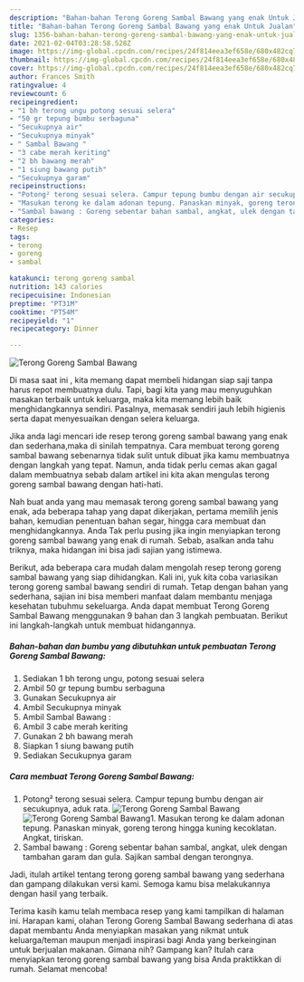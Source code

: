 ```yaml
---
description: "Bahan-bahan Terong Goreng Sambal Bawang yang enak Untuk Jualan"
title: "Bahan-bahan Terong Goreng Sambal Bawang yang enak Untuk Jualan"
slug: 1356-bahan-bahan-terong-goreng-sambal-bawang-yang-enak-untuk-jualan
date: 2021-02-04T03:28:58.528Z
image: https://img-global.cpcdn.com/recipes/24f814eea3ef658e/680x482cq70/terong-goreng-sambal-bawang-foto-resep-utama.jpg
thumbnail: https://img-global.cpcdn.com/recipes/24f814eea3ef658e/680x482cq70/terong-goreng-sambal-bawang-foto-resep-utama.jpg
cover: https://img-global.cpcdn.com/recipes/24f814eea3ef658e/680x482cq70/terong-goreng-sambal-bawang-foto-resep-utama.jpg
author: Frances Smith
ratingvalue: 4
reviewcount: 6
recipeingredient:
- "1 bh terong ungu potong sesuai selera"
- "50 gr tepung bumbu serbaguna"
- "Secukupnya air"
- "Secukupnya minyak"
- " Sambal Bawang "
- "3 cabe merah keriting"
- "2 bh bawang merah"
- "1 siung bawang putih"
- "Secukupnya garam"
recipeinstructions:
- "Potong² terong sesuai selera. Campur tepung bumbu dengan air secukupnya, aduk rata."
- "Masukan terong ke dalam adonan tepung. Panaskan minyak, goreng terong hingga kuning kecoklatan. Angkat, tiriskan."
- "Sambal bawang : Goreng sebentar bahan sambal, angkat, ulek dengan tambahan garam dan gula. Sajikan sambal dengan terongnya."
categories:
- Resep
tags:
- terong
- goreng
- sambal

katakunci: terong goreng sambal 
nutrition: 143 calories
recipecuisine: Indonesian
preptime: "PT31M"
cooktime: "PT54M"
recipeyield: "1"
recipecategory: Dinner

---
```



![Terong Goreng Sambal Bawang](https://img-global.cpcdn.com/recipes/24f814eea3ef658e/680x482cq70/terong-goreng-sambal-bawang-foto-resep-utama.jpg)

Di masa  saat ini , kita memang dapat membeli hidangan siap saji tanpa harus repot membuatnya dulu. Tapi, bagi kita yang mau menyuguhkan masakan terbaik untuk keluarga, maka kita memang lebih baik menghidangkannya sendiri. Pasalnya, memasak sendiri jauh lebih higienis serta dapat menyesuaikan dengan selera keluarga.

Jika anda lagi mencari ide resep terong goreng sambal bawang yang enak dan sederhana,maka di sinilah tempatnya. Cara membuat terong goreng sambal bawang  sebenarnya tidak sulit untuk dibuat jika kamu membuatnya dengan langkah yang tepat. Namun, anda tidak perlu cemas akan gagal dalam membuatnya 
sebab dalam artikel ini kita akan mengulas terong goreng sambal bawang dengan hati-hati.  



Nah buat anda yang mau memasak terong goreng sambal bawang yang enak, ada beberapa tahap yang dapat dikerjakan, pertama memilih jenis bahan, kemudian penentuan bahan segar, hingga cara membuat dan menghidangkannya. Anda Tak perlu pusing jika ingin menyiapkan terong goreng sambal bawang yang enak di rumah. Sebab, asalkan anda  tahu triknya, maka hidangan ini bisa jadi sajian yang istimewa.

Berikut, ada beberapa cara mudah dalam mengolah resep terong goreng sambal bawang yang siap dihidangkan. Kali ini, yuk kita coba variasikan terong goreng sambal bawang sendiri di rumah. Tetap dengan bahan yang sederhana, sajian ini bisa memberi manfaat dalam membantu menjaga kesehatan tubuhmu sekeluarga. Anda dapat membuat Terong Goreng Sambal Bawang menggunakan 9 bahan dan 3 langkah pembuatan. Berikut ini langkah-langkah untuk membuat hidangannya.

<!--inarticleads1-->

##### Bahan-bahan dan bumbu yang dibutuhkan untuk pembuatan Terong Goreng Sambal Bawang:

1. Sediakan 1 bh terong ungu, potong sesuai selera
1. Ambil 50 gr tepung bumbu serbaguna
1. Gunakan Secukupnya air
1. Ambil Secukupnya minyak
1. Ambil  Sambal Bawang :
1. Ambil 3 cabe merah keriting
1. Gunakan 2 bh bawang merah
1. Siapkan 1 siung bawang putih
1. Sediakan Secukupnya garam




<!--inarticleads2-->

##### Cara membuat Terong Goreng Sambal Bawang:

1. Potong² terong sesuai selera. Campur tepung bumbu dengan air secukupnya, aduk rata.
<img src="https://img-global.cpcdn.com/steps/f87f62554d1f365e/160x128cq70/terong-goreng-sambal-bawang-langkah-memasak-1-foto.jpg" alt="Terong Goreng Sambal Bawang"><img src="https://img-global.cpcdn.com/steps/70da22dd6683ad6a/160x128cq70/terong-goreng-sambal-bawang-langkah-memasak-1-foto.jpg" alt="Terong Goreng Sambal Bawang">1. Masukan terong ke dalam adonan tepung. Panaskan minyak, goreng terong hingga kuning kecoklatan. Angkat, tiriskan.
1. Sambal bawang : Goreng sebentar bahan sambal, angkat, ulek dengan tambahan garam dan gula. Sajikan sambal dengan terongnya.




Jadi, itulah artikel tentang  terong goreng sambal bawang  yang sederhana dan gampang dilakukan versi kami. Semoga kamu bisa melakukannya dengan hasil yang terbaik. 

Terima kasih kamu telah membaca resep yang kami tampilkan di halaman ini. Harapan kami, olahan  Terong Goreng Sambal Bawang sederhana di atas dapat membantu Anda menyiapkan masakan yang nikmat untuk keluarga/teman maupun menjadi inspirasi bagi Anda yang berkeinginan untuk berjualan makanan. Gimana nih? Gampang kan? Itulah cara menyiapkan terong goreng sambal bawang yang bisa Anda praktikkan di rumah. Selamat mencoba!

